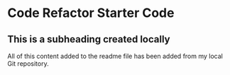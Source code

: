 # Code Refactor Starter Code

  ## This is a subheading created locally
  All of this content added to the readme file has been added from my local Git repository.